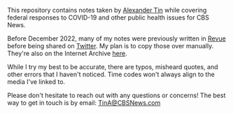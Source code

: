 This repository contains notes taken by [Alexander Tin](https://github.com/tinalexander) while covering federal responses to COVID-19 and other public health issues for CBS News.

Before December 2022, many of my notes were previously written in [Revue](https://www.getrevue.co/profile/alexander_tin) before being shared on [Twitter](https://twitter.com/alexander_tin). My plan is to copy those over manually. They're also on the Internet Archive [here](https://web.archive.org/web/20221213153005/https://www.getrevue.co/profile/alexander_tin).

While I try my best to be accurate, there are typos, misheard quotes, and other errors that I haven't noticed. Time codes won't always align to the media I've linked to.

Please don't hesitate to reach out with any questions or concerns! The best way to get in touch is by email: [TinA@CBSNews.com](mailto:TinA@CBSNews.com)
